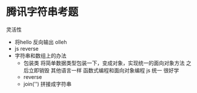 # 腾讯字符串考题
灵活性
- 将hello 反向输出 olleh
- js reverse
- 字符串和数组上的办法
  - 包装类
    将简单数据类型包装一下，变成对象，实现统一的面向对象方法
    之后立即销毁
    其他语言一样 函数式编程和面向对象编程
    js 统一 很好学
  - reverse
  - join('') 拼接成字符串